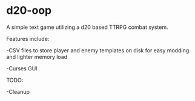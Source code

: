 # d20-oop
A simple text game utilizing a d20 based TTRPG combat system.

Features include:

-CSV files to store player and enemy templates on disk for easy modding and lighter memory load

-Curses GUI

TODO:

-Cleanup
